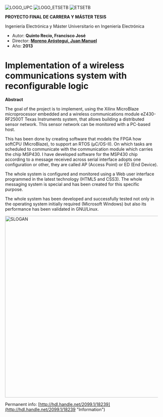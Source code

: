 ![LOGO_UPC](http://www.etsetb.upc.edu/img/xupc_logo.png.pagespeed.ic.LITnSgbcHr.png)
![LOGO_ETSETB](http://www.etsetb.upc.edu/img/xlogo_telecom.jpg.pagespeed.ic.zZ6LfOwwlX.jpg)
![ETSETB](http://www.etsetb.upc.edu/img/xlogo_etsetb.gif.pagespeed.ic.A-bBdf64TN.png)

**PROYECTO FINAL DE CARRERA Y MÁSTER TESIS**

Ingeniería Electrónica y
Máster Universitario en Ingeniería Electrónica

- Autor: **Quinto Recio, Francisco José**
- Director: **[Moreno Aróstegui, Juan Manuel](http://http://eprints.upc.edu/producciocientifica/invest/180239)**
- Año: **2013**

Implementation of a wireless communications system with reconfigurable logic
=======================

**Abstract**

The goal of the project is to implement, using the Xilinx MicroBlaze microprocessor embedded and a wireless communications module eZ430-RF2500T Texas Instruments system, that allows building a distributed sensor network. This sensor network can be monitored with a PC-based host.

This has been done by creating software that models the FPGA how softCPU (MicroBlaze), to support an RTOS (μC/OS-II). On which tasks are scheduled to communicate with the communication module which carries the chip MSP430.
I have developed software for the MSP430 chip according to a message received across serial interface adopts one configuration or other, they are called AP (Access Point) or ED (End Device).

The whole system is configured and monitored using a Web user interface programmed in the latest technology (HTML5 and CSS3). The whole messaging system is special and has been created for this specific purpose.

The whole system has been developed and successfully tested not only in the operating system initially required (Microsoft Windows) but also its performance has been validated in GNU/Linux.

[<img src="http://www.telecom-id.com/anteriores/2010/telecomid/sites/all/images/patrocinadores/etsetb.png" alt="SLOGAN" style="width: 600px;"/>](http://www.etsetb.upc.edu/ "ETSETB")

Permanent info: [http://hdl.handle.net/2099.1/18239](http://hdl.handle.net/2099.1/18239 "Information")